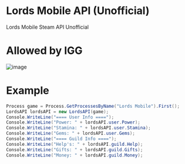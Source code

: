 # Lords Mobile API (Unofficial)
Lords Mobile Steam API Unofficial

# Allowed by IGG
![image](https://user-images.githubusercontent.com/35975332/228787364-b06466ee-34cf-4b5d-999b-b36e2020633d.png)

# Example
```csharp
Process game = Process.GetProcessesByName("Lords Mobile").First();
LordsAPI lordsAPI = new LordsAPI(game);
Console.WriteLine("==== User Info ====");
Console.WriteLine("Power: " + lordsAPI.user.Power);
Console.WriteLine("Stamina: " + lordsAPI.user.Stamina);
Console.WriteLine("Gems: " + lordsAPI.user.Gems);
Console.WriteLine("==== Guild Info ====");
Console.WriteLine("Help's: " + lordsAPI.guild.Help);
Console.WriteLine("Gifts: " + lordsAPI.guild.Gifts);
Console.WriteLine("Money: " + lordsAPI.guild.Money);
```
